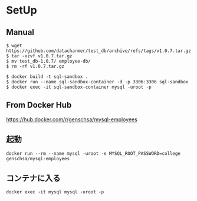 # SetUp

## Manual
```shell
$ wget https://github.com/datacharmer/test_db/archive/refs/tags/v1.0.7.tar.gz
$ tar -xzvf v1.0.7.tar.gz
$ mv test_db-1.0.7/ employee-db/
$ rm -rf v1.0.7.tar.gz

$ docker build -t sql-sandbox .
$ docker run --name sql-sandbox-container -d -p 3306:3306 sql-sandbox
$ docker exec -it sql-sandbox-container mysql -uroot -p
```


## From Docker Hub
https://hub.docker.com/r/genschsa/mysql-employees

## 起動
```
docker run --rm --name mysql -uroot -e MYSQL_ROOT_PASSWORD=college  genschsa/mysql-employees
```

## コンテナに入る
```
docker exec -it mysql mysql -uroot -p
```
